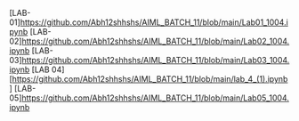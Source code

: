 [LAB-01]https://github.com/Abh12shhshs/AIML_BATCH_11/blob/main/Lab01_1004.ipynb
[LAB-02]https://github.com/Abh12shhshs/AIML_BATCH_11/blob/main/Lab02_1004.ipynb
[LAB-03]https://github.com/Abh12shhshs/AIML_BATCH_11/blob/main/Lab03_1004.ipynb
[LAB 04][https://github.com/Abh12shhshs/AIML_BATCH_11/blob/main/lab_4_(1).ipynb]
[LAB-05]https://github.com/Abh12shhshs/AIML_BATCH_11/blob/main/Lab05_1004.ipynb
